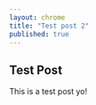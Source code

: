 ```yaml
---
layout: chrome
title: "Test post 2"
published: true
---
```

## Test Post
This is a test post yo!